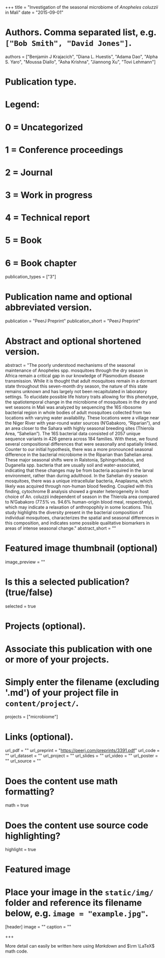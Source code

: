 +++
title = "Investigation of the seasonal microbiome of *Anopheles coluzzii* in Mali"
date = "2015-09-01"

# Authors. Comma separated list, e.g. `["Bob Smith", "David Jones"]`.
authors = ["Benjamin J Krajacich", "Diana L. Huestis", "Adama Dao", "Alpha S. Yaro",
"Moussa Diallo", "Asha Krishna", "Jiannong Xu", "Tovi Lehmann"]

# Publication type.
# Legend:
# 0 = Uncategorized
# 1 = Conference proceedings
# 2 = Journal
# 3 = Work in progress
# 4 = Technical report
# 5 = Book
# 6 = Book chapter
publication_types = ["3"]

# Publication name and optional abbreviated version.
publication = "PeerJ Preprint"
publication_short = "PeerJ Preprint"

# Abstract and optional shortened version.
abstract = "The poorly understood mechanisms of the seasonal maintenance of Anopheles spp.
mosquitoes through the dry season in Africa remain a critical gap in our knowledge of
Plasmodium disease transmission. While it is thought that adult mosquitoes remain in a
dormant state throughout this seven-month dry season, the nature of this state remains
unknown and has largely not been recapitulated in laboratory settings. To elucidate
possible life history traits allowing for this phenotype, the spatiotemporal change in the
microbiome of mosquitoes in the dry and wet seasons in Mali was analyzed by sequencing
the 16S ribosome bacterial region in whole bodies of adult mosquitoes collected from two
locations with varying water availability. These locations were a village near the Niger
River with year-round water sources (N’Gabakoro, “Riparian”), and an area closer to the
Sahara with highly seasonal breeding sites (Thierola Area, “Sahelian”). The 16S bacterial
data consisted of 2057 unique sequence variants in 426 genera across 184 families. With
these, we found several compositional differences that were seasonally and spatially
linked. Counter to our initial hypothesis, there was a more pronounced seasonal difference
in the bacterial microbiome in the Riparian than Sahelian area. These major seasonal shifts
were in Ralstonia, Sphingorhabdus, and Duganella spp. bacteria that are usually soil and
water-associated, indicating that these changes may be from bacteria acquired in the
larval environment, rather than during adulthood. In the Sahelian dry season mosquitoes,
there was a unique intracellular bacteria, Anaplasma, which likely was acquired through
non-human blood feeding. Coupled with this finding, cytochrome B analysis showed a
greater heterogeneity in host choice of An. coluzzii independent of season in the Thierola
area compared to N’Gabakoro (77.5% vs. 94.6% human-origin blood meal, respectively),
which may indicate a relaxation of anthropophily in some locations. This study highlights
the diversity present in the bacterial composition of individual mosquitoes, characterizes
the spatial and seasonal differences in this composition, and indicates some possible
qualitative biomarkers in areas of intense seasonal change."
abstract_short = ""

# Featured image thumbnail (optional)
image_preview = ""

# Is this a selected publication? (true/false)
selected = true

# Projects (optional).
#   Associate this publication with one or more of your projects.
#   Simply enter the filename (excluding '.md') of your project file in `content/project/`.
projects = ["microbiome"]

# Links (optional).
url_pdf = ""
url_preprint = "https://peerj.com/preprints/3391.pdf"
url_code = ""
url_dataset = ""
url_project = ""
url_slides = ""
url_video = ""
url_poster = ""
url_source = ""

# Does the content use math formatting?
math = true

# Does the content use source code highlighting?
highlight = true

# Featured image
# Place your image in the `static/img/` folder and reference its filename below, e.g. `image = "example.jpg"`.
[header]
image = ""
caption = ""

+++

More detail can easily be written here using *Markdown* and $\rm \LaTeX$ math code.
